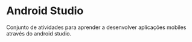 # Android Studio

Conjunto de atividades para aprender a desenvolver aplicações mobiles através do android studio.
